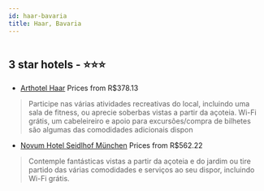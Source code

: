 ```yaml
---
id: haar-bavaria
title: Haar, Bavaria
---
```


<center><img src="https://i.travelapi.com/hotels/1000000/900000/892300/892277/14fd6e4e_z.jpg" alt="" /></center>


##  3 star hotels - ⭐️⭐️⭐️

-    [Arthotel Haar](https://www.hurb.com/br/aud/https://www.hurb.com/br/hotels/haar/arthotel-haar-HT-6H2Z?cmp=18055) Prices from R$378.13
   > Participe nas várias atividades recreativas do local, incluindo uma sala de fitness, ou aprecie soberbas vistas a partir da açoteia. Wi-Fi grátis, um cabeleireiro e apoio para excursões/compra de bilhetes são algumas das comodidades adicionais dispon
-    [Novum Hotel Seidlhof München](https://www.hurb.com/br/aud/https://www.hurb.com/br/hotels/haar/novum-hotel-seidlhof-munchen-HT-CFKQ?cmp=18055) Prices from R$562.22
   > Contemple fantásticas vistas a partir da açoteia e do jardim ou tire partido das várias comodidades e serviços ao seu dispor, incluindo Wi-Fi grátis.

